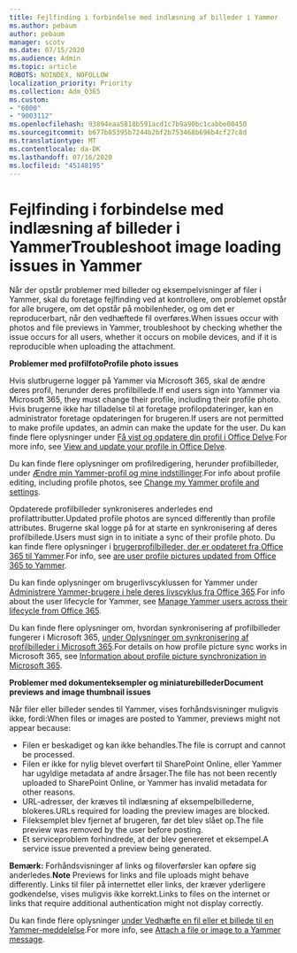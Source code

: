 ```yaml
---
title: Fejlfinding i forbindelse med indlæsning af billeder i Yammer
ms.author: pebaum
author: pebaum
manager: scotv
ms.date: 07/15/2020
ms.audience: Admin
ms.topic: article
ROBOTS: NOINDEX, NOFOLLOW
localization_priority: Priority
ms.collection: Adm_O365
ms.custom:
- "6000"
- "9003112"
ms.openlocfilehash: 93894eaa5818b591acd1c7b9a90bc1cabbe00450
ms.sourcegitcommit: b677b85395b7244b2bf2b753468b696b4cf27c8d
ms.translationtype: MT
ms.contentlocale: da-DK
ms.lasthandoff: 07/16/2020
ms.locfileid: "45148195"
---
```

# <a name="troubleshoot-image-loading-issues-in-yammer"></a><span data-ttu-id="0c9a1-102">Fejlfinding i forbindelse med indlæsning af billeder i Yammer</span><span class="sxs-lookup"><span data-stu-id="0c9a1-102">Troubleshoot image loading issues in Yammer</span></span>

<span data-ttu-id="0c9a1-103">Når der opstår problemer med billeder og eksempelvisninger af filer i Yammer, skal du foretage fejlfinding ved at kontrollere, om problemet opstår for alle brugere, om det opstår på mobilenheder, og om det er reproducerbart, når den vedhæftede fil overføres.</span><span class="sxs-lookup"><span data-stu-id="0c9a1-103">When issues occur with photos and file previews in Yammer, troubleshoot by checking whether the issue occurs for all users, whether it occurs on mobile devices, and if it is reproducible when uploading the attachment.</span></span>  

<span data-ttu-id="0c9a1-104">**Problemer med profilfoto**</span><span class="sxs-lookup"><span data-stu-id="0c9a1-104">**Profile photo issues**</span></span>  

<span data-ttu-id="0c9a1-105">Hvis slutbrugerne logger på Yammer via Microsoft 365, skal de ændre deres profil, herunder deres profilbillede.</span><span class="sxs-lookup"><span data-stu-id="0c9a1-105">If end users sign into Yammer via Microsoft 365, they must change their profile, including their profile photo.</span></span> <span data-ttu-id="0c9a1-106">Hvis brugerne ikke har tilladelse til at foretage profilopdateringer, kan en administrator foretage opdateringen for brugeren.</span><span class="sxs-lookup"><span data-stu-id="0c9a1-106">If users are not permitted to make profile updates, an admin can make the update for the user.</span></span> <span data-ttu-id="0c9a1-107">Du kan finde flere oplysninger under [Få vist og opdatere din profil i Office Delve](https://support.microsoft.com/office/view-and-update-your-profile-in-office-delve-4e84343b-eedf-45a1-aeb9-8627ccca14ba).</span><span class="sxs-lookup"><span data-stu-id="0c9a1-107">For more info, see [View and update your profile in Office Delve](https://support.microsoft.com/office/view-and-update-your-profile-in-office-delve-4e84343b-eedf-45a1-aeb9-8627ccca14ba).</span></span>

<span data-ttu-id="0c9a1-108">Du kan finde flere oplysninger om profilredigering, herunder profilbilleder, under [Ændre min Yammer-profil og mine indstillinger](https://support.microsoft.com/office/classic-yammer-change-my-yammer-profile-and-settings-a3aeca0e-de34-4897-9b59-de6516542851).</span><span class="sxs-lookup"><span data-stu-id="0c9a1-108">For info about profile editing, including profile photos, see [Change my Yammer profile and settings](https://support.microsoft.com/office/classic-yammer-change-my-yammer-profile-and-settings-a3aeca0e-de34-4897-9b59-de6516542851).</span></span> 

<span data-ttu-id="0c9a1-109">Opdaterede profilbilleder synkroniseres anderledes end profilattributter.</span><span class="sxs-lookup"><span data-stu-id="0c9a1-109">Updated profile photos are synced differently than profile attributes.</span></span> <span data-ttu-id="0c9a1-110">Brugerne skal logge på for at starte en synkronisering af deres profilbillede.</span><span class="sxs-lookup"><span data-stu-id="0c9a1-110">Users must sign in to initiate a sync of their profile photo.</span></span> <span data-ttu-id="0c9a1-111">Du kan finde flere oplysninger i [brugerprofilbilleder, der er opdateret fra Office 365 til Yammer](https://docs.microsoft.com/yammer/manage-yammer-users/manage-users-across-their-lifecycle#q-are-user-profile-pictures-updated-from-office-365-to-yammer).</span><span class="sxs-lookup"><span data-stu-id="0c9a1-111">For info, see [are user profile pictures updated from Office 365 to Yammer](https://docs.microsoft.com/yammer/manage-yammer-users/manage-users-across-their-lifecycle#q-are-user-profile-pictures-updated-from-office-365-to-yammer).</span></span>

<span data-ttu-id="0c9a1-112">Du kan finde oplysninger om brugerlivscyklussen for Yammer under [Administrere Yammer-brugere i hele deres livscyklus fra Office 365](https://docs.microsoft.com/yammer/manage-yammer-users/manage-users-across-their-lifecycle).</span><span class="sxs-lookup"><span data-stu-id="0c9a1-112">For info about the user lifecycle for Yammer, see [Manage Yammer users across their lifecycle from Office 365](https://docs.microsoft.com/yammer/manage-yammer-users/manage-users-across-their-lifecycle).</span></span>  

<span data-ttu-id="0c9a1-113">Du kan finde flere oplysninger om, hvordan synkronisering af profilbilleder fungerer i Microsoft 365, [under Oplysninger om synkronisering af profilbilleder i Microsoft 365](https://support.microsoft.com/office/information-about-profile-picture-synchronization-in-microsoft-365-20594d76-d054-4af4-a660-401133e3d48a).</span><span class="sxs-lookup"><span data-stu-id="0c9a1-113">For details on how profile picture sync works in Microsoft 365, see [Information about profile picture synchronization in Microsoft 365](https://support.microsoft.com/office/information-about-profile-picture-synchronization-in-microsoft-365-20594d76-d054-4af4-a660-401133e3d48a).</span></span>  

<span data-ttu-id="0c9a1-114">**Problemer med dokumenteksempler og miniaturebilleder**</span><span class="sxs-lookup"><span data-stu-id="0c9a1-114">**Document previews and image thumbnail issues**</span></span>  

<span data-ttu-id="0c9a1-115">Når filer eller billeder sendes til Yammer, vises forhåndsvisninger muligvis ikke, fordi:</span><span class="sxs-lookup"><span data-stu-id="0c9a1-115">When files or images are posted to Yammer, previews might not appear because:</span></span> 

- <span data-ttu-id="0c9a1-116">Filen er beskadiget og kan ikke behandles.</span><span class="sxs-lookup"><span data-stu-id="0c9a1-116">The file is corrupt and cannot be processed.</span></span>
- <span data-ttu-id="0c9a1-117">Filen er ikke for nylig blevet overført til SharePoint Online, eller Yammer har ugyldige metadata af andre årsager.</span><span class="sxs-lookup"><span data-stu-id="0c9a1-117">The file has not been recently uploaded to SharePoint Online, or Yammer has invalid metadata for other reasons.</span></span>
- <span data-ttu-id="0c9a1-118">URL-adresser, der kræves til indlæsning af eksempelbillederne, blokeres.</span><span class="sxs-lookup"><span data-stu-id="0c9a1-118">URLs required for loading the preview images are blocked.</span></span>
- <span data-ttu-id="0c9a1-119">Fileksemplet blev fjernet af brugeren, før det blev slået op.</span><span class="sxs-lookup"><span data-stu-id="0c9a1-119">The file preview was removed by the user before posting.</span></span>
- <span data-ttu-id="0c9a1-120">Et serviceproblem forhindrede, at der blev genereret et eksempel.</span><span class="sxs-lookup"><span data-stu-id="0c9a1-120">A service issue prevented a preview being generated.</span></span>

<span data-ttu-id="0c9a1-121">**Bemærk:** Forhåndsvisninger af links og filoverførsler kan opføre sig anderledes.</span><span class="sxs-lookup"><span data-stu-id="0c9a1-121">**Note** Previews for links and file uploads might behave differently.</span></span> <span data-ttu-id="0c9a1-122">Links til filer på internettet eller links, der kræver yderligere godkendelse, vises muligvis ikke korrekt.</span><span class="sxs-lookup"><span data-stu-id="0c9a1-122">Links to files on the internet or links that require additional authentication might not display correctly.</span></span>

<span data-ttu-id="0c9a1-123">Du kan finde flere oplysninger [under Vedhæfte en fil eller et billede til en Yammer-meddelelse](https://support.microsoft.com/office/attach-a-file-or-image-to-a-yammer-message-f576d4d1-ad66-4ce4-9c43-46cf75978dbf).</span><span class="sxs-lookup"><span data-stu-id="0c9a1-123">For more info, see [Attach a file or image to a Yammer message](https://support.microsoft.com/office/attach-a-file-or-image-to-a-yammer-message-f576d4d1-ad66-4ce4-9c43-46cf75978dbf).</span></span> 